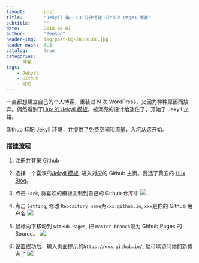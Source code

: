 ```yaml
---
layout:       post
title:        "Jekyll 篇一：3 分钟搭建 Github Pages 博客"
subtitle:     ""
date:         2018-05-01
author:       "Benson"
header-img:   img/post-bg-20180108.jpg
header-mask:  0.3
catalog:      true
categories:
    - 博客
tags:
    - Jekyll
    - Github
    - 建站
---
```

一直都想建立自己的个人博客，重装过 N 次 WordPress，又因为种种原因而放弃。偶然看到了[Hux 的 Jekyll 模板](https://github.com/Huxpro/huxpro.github.io)，被漂亮的设计给迷住了，开始了 Jekyll 之路。

Github 标配 Jekyll 环境，并提供了免费空间和流量，入坑从这开始。

### 搭建流程

1. 注册并登录 [Github](https://github.com/)

2. 选择一个喜欢的[Jekyll 模板](http://jekyllthemes.org/), 进入对应的 Github 主页。我选了黄玄的 [Hux Blog](https://github.com/Huxpro/huxpro.github.io)。

3. 点击 `Fork`, 将喜欢的模板复制到自己的 Github 仓库中
![](http://tc.seoipo.com/20180505201522.png)

4. 点击 `Setting`, 修改 `Repository name`为`xxx.github.io`, `xxx`是你的 Github 用户名
![](http://tc.seoipo.com/20180505202201.png)

5. 鼠标向下移动到 `GitHub Pages`, 把 `master branch`设为 Github Pages 的 Source。
![](http://tc.seoipo.com/20180505202620.png)

6. 设置成功后，输入页面提示的`https://xxx.github.io/`, 就可以访问你的新博客了
![](http://tc.seoipo.com/20180505202859.png)
